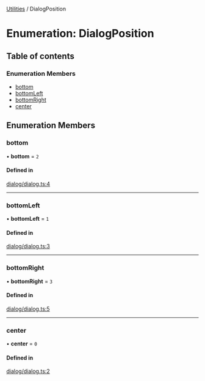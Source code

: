 [Utilities](../README.md) / DialogPosition

# Enumeration: DialogPosition

## Table of contents

### Enumeration Members

- [bottom](DialogPosition.md#bottom)
- [bottomLeft](DialogPosition.md#bottomleft)
- [bottomRight](DialogPosition.md#bottomright)
- [center](DialogPosition.md#center)

## Enumeration Members

### bottom

• **bottom** = ``2``

#### Defined in

[dialog/dialog.ts:4](https://github.com/noobiept/utilities/blob/1ba3532/source/dialog/dialog.ts#L4)

___

### bottomLeft

• **bottomLeft** = ``1``

#### Defined in

[dialog/dialog.ts:3](https://github.com/noobiept/utilities/blob/1ba3532/source/dialog/dialog.ts#L3)

___

### bottomRight

• **bottomRight** = ``3``

#### Defined in

[dialog/dialog.ts:5](https://github.com/noobiept/utilities/blob/1ba3532/source/dialog/dialog.ts#L5)

___

### center

• **center** = ``0``

#### Defined in

[dialog/dialog.ts:2](https://github.com/noobiept/utilities/blob/1ba3532/source/dialog/dialog.ts#L2)
